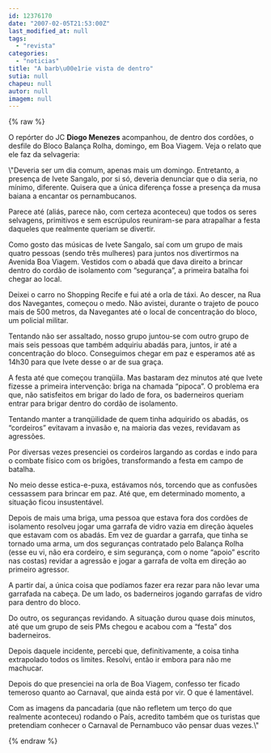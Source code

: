 ```yaml
---
id: 12376170
date: "2007-02-05T21:53:00Z"
last_modified_at: null
tags:
  - "revista"
categories:
  - "noticias"
title: "A barb\u00e1rie vista de dentro"
sutia: null
chapeu: null
autor: null
imagem: null
---
```

{% raw %}
<p><P>O repórter do JC <STRONG>Diogo Menezes</STRONG> acompanhou, de dentro dos cordões, o desfile do Bloco Balança Rolha, domingo, em Boa Viagem. Veja o relato que ele faz da selvageria:</P></p>
<p><P>\"Deveria ser um dia comum, apenas mais um domingo. Entretanto, a presença de Ivete Sangalo, por si só, deveria denunciar que o dia seria, no mínimo, diferente. Quisera que a única diferença fosse a presença da musa baiana a encantar os pernambucanos.</P></p>
<p><P>Parece até (aliás, parece não, com certeza aconteceu) que todos os seres selvagens, primitivos e sem escrúpulos reuniram-se para atrapalhar a festa daqueles que realmente queriam se divertir.</P></p>
<p><P>Como gosto das músicas de Ivete Sangalo, saí com um grupo de mais quatro pessoas (sendo três mulheres) para juntos nos divertirmos na Avenida Boa Viagem. Vestidos com o abadá que dava direito a brincar dentro do cordão de isolamento com “segurança”, a primeira batalha foi chegar ao local.</P></p>
<p><P>Deixei o carro no Shopping Recife e fui até a orla de táxi. Ao descer, na Rua dos Navegantes, começou o medo. Não avistei, durante o trajeto de pouco mais de 500 metros, da Navegantes até o local de concentração do bloco, um policial militar.</P></p>
<p><P>Tentando não ser assaltado, nosso grupo juntou-se com outro grupo de mais seis pessoas que também adquiriu abadás para, juntos, ir até a concentração do bloco. Conseguimos chegar em paz e esperamos até as 14h30 para que Ivete desse o ar de sua graça.</P></p>
<p><P>A festa até que começou tranqüila. Mas bastaram dez minutos até que Ivete fizesse a primeira intervenção: briga na chamada “pipoca”. O problema era que, não satisfeitos em brigar do lado de fora, os baderneiros queriam entrar para brigar dentro do cordão de isolamento.</P></p>
<p><P>Tentando manter a tranqüilidade de quem tinha adquirido os abadás, os “cordeiros” evitavam a invasão e, na maioria das vezes, revidavam as agressões.</P></p>
<p><P>Por diversas vezes presenciei os cordeiros largando as cordas e indo para o combate físico com os brigões, transformando a festa em campo de batalha.</P></p>
<p><P>No meio desse estica-e-puxa, estávamos nós, torcendo que as confusões cessassem para brincar em paz. Até que, em determinado momento, a situação ficou insustentável.</P></p>
<p><P>Depois de mais uma briga, uma pessoa que estava fora dos cordões de isolamento resolveu jogar uma garrafa de vidro vazia em direção àqueles que estavam com os abadás. Em vez de guardar a garrafa, que tinha se tornado uma arma, um dos seguranças contratado pelo Balança Rolha (esse eu vi, não era cordeiro, e sim segurança, com o nome “apoio” escrito nas costas) revidar a agressão e jogar a garrafa de volta em direção ao primeiro agressor.</P></p>
<p><P>A partir daí, a única coisa que podíamos fazer era rezar para não levar uma garrafada na cabeça. De um lado, os baderneiros jogando garrafas de vidro para dentro do bloco. </P></p>
<p><P>Do outro, os seguranças revidando. A situação durou quase dois minutos, até que um grupo de seis PMs chegou e acabou com a “festa” dos baderneiros.</P></p>
<p><P>Depois daquele incidente, percebi que, definitivamente, a coisa tinha extrapolado todos os limites. Resolvi, então ir embora para não me machucar. </P></p>
<p><P>Depois do que presenciei na orla de Boa Viagem, confesso ter ficado temeroso quanto ao Carnaval, que ainda está por vir. O que é lamentável.</P></p>
<p><P>Com as imagens da pancadaria (que não refletem um terço do que realmente aconteceu) rodando o País, acredito também que os turistas que pretendiam conhecer o Carnaval de Pernambuco vão pensar duas vezes.\"</P> </p>
{% endraw %}